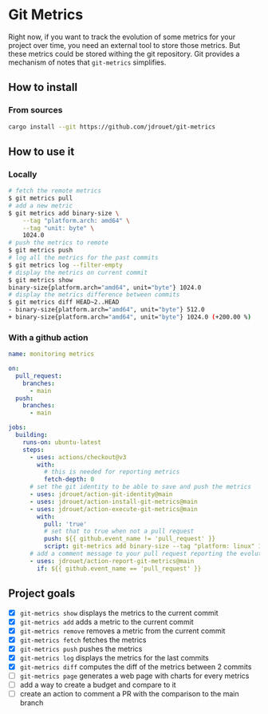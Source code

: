 # Git Metrics

Right now, if you want to track the evolution of some metrics for your project
over time, you need an external tool to store those metrics. But these metrics
could be stored withing the git repository. Git provides a mechanism of notes
that `git-metrics` simplifies.

## How to install

### From sources

```bash
cargo install --git https://github.com/jdrouet/git-metrics
```

## How to use it

### Locally

```bash
# fetch the remote metrics
$ git metrics pull
# add a new metric
$ git metrics add binary-size \
    --tag "platform.arch: amd64" \
    --tag "unit: byte" \
    1024.0
# push the metrics to remote
$ git metrics push
# log all the metrics for the past commits
$ git metrics log --filter-empty
# display the metrics on current commit
$ git metrics show
binary-size{platform.arch="amd64", unit="byte"} 1024.0
# display the metrics difference between commits
$ git metrics diff HEAD~2..HEAD
- binary-size{platform.arch="amd64", unit="byte"} 512.0
+ binary-size{platform.arch="amd64", unit="byte"} 1024.0 (+200.00 %)
```

### With a github action

```yaml
name: monitoring metrics

on:
  pull_request:
    branches:
      - main
  push:
    branches:
      - main

jobs:
  building:
    runs-on: ubuntu-latest
    steps:
      - uses: actions/checkout@v3
        with:
          # this is needed for reporting metrics
          fetch-depth: 0
      # set the git identity to be able to save and push the metrics
      - uses: jdrouet/action-git-identity@main
      - uses: jdrouet/action-install-git-metrics@main
      - uses: jdrouet/action-execute-git-metrics@main
        with:
          pull: 'true'
          # set that to true when not a pull request
          push: ${{ github.event_name != 'pull_request' }}
          script: git-metrics add binary-size --tag "platform: linux" 1024
      # add a comment message to your pull request reporting the evolution
      - uses: jdrouet/action-report-git-metrics@main
        if: ${{ github.event_name == 'pull_request' }}
```

## Project goals

- [x] `git-metrics show` displays the metrics to the current commit
- [x] `git-metrics add` adds a metric to the current commit
- [x] `git-metrics remove` removes a metric from the current commit
- [x] `git-metrics fetch` fetches the metrics
- [x] `git-metrics push` pushes the metrics
- [x] `git-metrics log` displays the metrics for the last commits
- [x] `git-metrics diff` computes the diff of the metrics between 2 commits
- [ ] `git-metrics page` generates a web page with charts for every metrics
- [ ] add a way to create a budget and compare to it
- [ ] create an action to comment a PR with the comparison to the main branch
